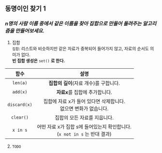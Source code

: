 ## 동명이인 찾기 1
### *n명의 사람 이름 중에서 같은 이름을 찾아 집합으로 만들어 돌려주는 알고리즘을 만들어보세요.*
1. 집합  
`집합`: 리스트와 비슷하지만 같은 자료가 중복되어 들어가지 않고, 자료의 순서도 의미가 없다.  
**빈 집합 생성은** `set()` **로 한다.**

 함수 | 설명 
:----:|:----:
`len(a)`|**집합의 길이**(자료 개수)를 구합니다.
`add(x)`|**자료x**를 집합에 추가합니다.
`discard(x)`|집합에 자료 x가 들어 있다면 삭제합니다.<br>없으면 변화가 없습니다.
`clear()`|집합의 모든 자료를 지웁니다.
`x in s`|어떤 자료 x가 집합 s에 들어있는지 확인합니다.<br>(`x not in s` 는 반대 결과)

2. `TODO`